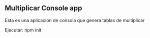 ## Multiplicar Console app


Esta es una aplicacion de consola que genera tablas de multiplicar


Ejecutar: npm init